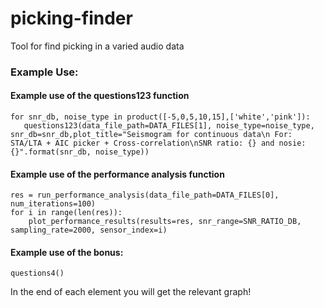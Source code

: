 # picking-finder
Tool for find picking in a varied audio data
### Example Use:



#### Example use of the questions123 function
    for snr_db, noise_type in product([-5,0,5,10,15],['white','pink']):
       questions123(data_file_path=DATA_FILES[1], noise_type=noise_type, snr_db=snr_db,plot_title="Seismogram for continuous data\n For: STA/LTA + AIC picker + Cross-correlation\nSNR ratio: {} and nosie: {}".format(snr_db, noise_type))


#### Example use of the performance analysis function
    res = run_performance_analysis(data_file_path=DATA_FILES[0], num_iterations=100)
    for i in range(len(res)):
        plot_performance_results(results=res, snr_range=SNR_RATIO_DB, sampling_rate=2000, sensor_index=i)

#### Example use of the bonus:

    questions4()

In the end of each element you will get the relevant graph!